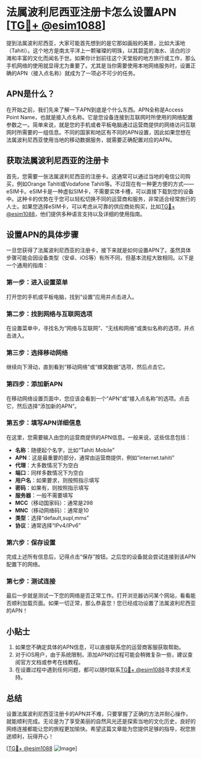 # 法属波利尼西亚注册卡怎么设置APN [[TG💪+ @esim1088](https://t.me/s/esim1088)]

提到法属波利尼西亚，大家可能首先想到的是它那如画般的美景，比如大溪地（Tahiti）。这个地方是南太平洋上一颗璀璨的明珠，以其碧蓝的海水、洁白的沙滩和丰富的文化而闻名于世。如果你计划前往这个天堂般的地方旅行或工作，那么手机网络的使用就显得尤为重要了。尤其是当你需要使用本地网络服务时，设置正确的APN（接入点名称）就成为了一项必不可少的任务。

## APN是什么？

在开始之前，我们先来了解一下APN到底是个什么东西。APN全称是Access Point Name，也就是接入点名称。它是您设备连接到互联网时所使用的网络配置参数之一。简单来说，就是您的手机或者平板电脑通过运营商提供的网络访问互联网时所需要的一组信息。不同的国家和地区有不同的APN设置，因此如果您想在法属波利尼西亚使用当地的移动数据服务，就需要正确配置对应的APN。

## 获取法属波利尼西亚的注册卡

首先，您需要一张法属波利尼西亚的注册卡。这通常可以通过当地的电信公司购买，例如Orange Tahiti或Vodafone Tahiti等。不过现在有一种更方便的方式——eSIM卡。eSIM卡是一种虚拟SIM卡，不需要实体卡槽，可以直接下载到您的设备中。这种卡的优势在于您可以轻松切换不同的运营商和服务，非常适合经常旅行的人士。如果您选择eSIM卡，可以考虑从可靠的供应商处购买，比如[TG💪+ @esim1088](https://t.me/s/esim1088)，他们提供多种语言支持以及详细的使用指南。

## 设置APN的具体步骤

一旦您获得了法属波利尼西亚的注册卡，接下来就是如何设置APN了。虽然具体步骤可能会因设备类型（安卓、iOS等）有所不同，但基本流程大致相同。以下是一个通用的指南：

### 第一步：进入设置菜单
打开您的手机或平板电脑，找到“设置”应用并点击进入。

### 第二步：找到网络与互联网选项
在设置菜单中，寻找名为“网络与互联网”、“无线和网络”或类似名称的选项，并点击进入。

### 第三步：选择移动网络
继续向下滑动，直到看到“移动网络”或“蜂窝数据”选项，然后点击它。

### 第四步：添加新APN
在移动网络设置页面中，您应该会看到一个“APN”或“接入点名称”的选项。点击它，然后选择“添加新的APN”。

### 第五步：填写APN详细信息
在这里，您需要输入由您的运营商提供的APN信息。一般来说，这些信息包括：
- **名称**：随便起个名字，比如“Tahiti Mobile”
- **APN**：这是最重要的部分，通常由运营商提供，例如“internet.tahiti”
- **代理**：大多数情况下为空白
- **端口**：同样多数情况下为空白
- **用户名**：如果要求，则按照指示填写
- **密码**：如果有，则按照指示填写
- **服务器**：一般不需要填写
- **MCC**（移动国家码）：通常是298
- **MNC**（移动网络码）：通常是10
- **类型**：选择“default,supl,mms”
- **协议**：通常选择“IPv4/IPv6”

### 第六步：保存设置
完成上述所有信息后，记得点击“保存”按钮。之后您的设备就会尝试连接到该APN配置下的网络。

### 第七步：测试连接
最后一步就是测试一下您的网络是否正常工作。打开浏览器访问某个网站，看看能否顺利加载页面。如果一切正常，那么恭喜您！您已经成功设置了法属波利尼西亚的APN！

## 小贴士

1. 如果您不确定具体的APN信息，可以直接联系您的运营商客服获取帮助。
2. 对于iOS用户，由于系统限制，添加APN的过程可能会稍微复杂一些，建议查阅官方文档或参考在线教程。
3. 在设置过程中遇到任何问题，都可以随时联系[TG💪+ @esim1088](https://t.me/s/esim1088)寻求技术支持。

## 总结

设置法属波利尼西亚注册卡的APN并不难，只要掌握了正确的方法并耐心操作，就能顺利完成。无论是为了享受美丽的自然风光还是探索当地的文化历史，良好的网络连接都能让您的旅程更加愉快。希望这篇文章能为您提供足够的指导，祝您旅途顺利，玩得开心！

[[TG💪+ @esim1088](https://t.me/s/esim1088) ![Image](https://i.postimg.cc/4NQfJmqS/Snipaste-2025-05-13-00-14-12.png)]